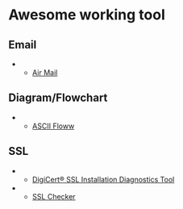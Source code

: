 # Awesome working tool

## Email

* - [Air Mail](https://en.getairmail.com/)

## Diagram/Flowchart

* - [ASCII Floww](http://asciiflow.com/)

## SSL
* - [DigiCert® SSL Installation Diagnostics Tool](https://www.digicert.com/help/)
* - [SSL Checker](https://www.sslshopper.com/ssl-checker.html)
